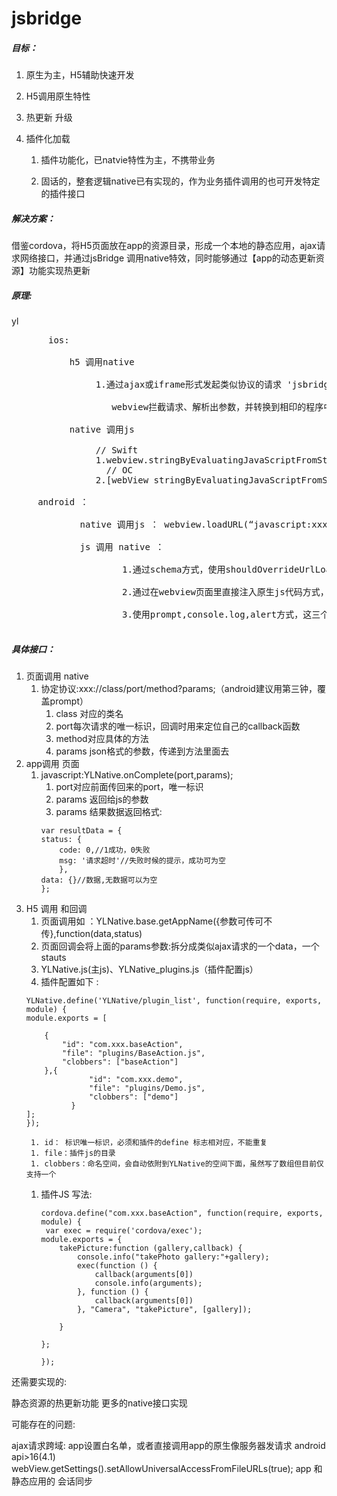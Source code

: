 # jsbridge

##### 目标：

1. 原生为主，H5辅助快速开发

1. H5调用原生特性

1. 热更新 升级
 
1. 插件化加载

	 1. 插件功能化，已natvie特性为主，不携带业务

	 1. 固话的，整套逻辑native已有实现的，作为业务插件调用的也可开发特定的插件接口

##### 解决方案：

 借鉴cordova，将H5页面放在app的资源目录，形成一个本地的静态应用，ajax请求网络接口，并通过jsBridge 调用native特效，同时能够通过【app的动态更新资源】功能实现热更新

##### 原理:
yl
<pre>
       ios: 

           h5 调用native

                1.通过ajax或iframe形式发起类似协议的请求 'jsbridge://doAction?title=xxxxx;

                   webview拦截请求、解析出参数，并转换到相印的程序中

           native 调用js 

                // Swift
                1.webview.stringByEvaluatingJavaScriptFromString("Math.random()") 
                  // OC
                2.[webView stringByEvaluatingJavaScriptFromString:@"Math.random();"];

     android ：

             native 调用js ： webview.loadURL(“javascript:xxxxxx”)

             js 调用 native ：

                     1.通过schema方式，使用shouldOverrideUrlLoading方法对url协议进行解析。这种js的调用方式与ios的一样，使用iframe来调用native代码。 

                     2.通过在webview页面里直接注入原生js代码方式，使用@JavascriptInterface注解方法来实现。  

                     3.使用prompt,console.log,alert方式，这三个方法对js里是属性原生的，在android webview这一层是可以重写这三个方法的。一般我们使用prompt，因为这个在js里使用的不多，用来和native通讯副作用比较少。
		     
</pre>

##### 具体接口：

1. 页面调用 native 
	1. 协定协议:xxx://class/port/method?params;（android建议用第三钟，覆盖prompt）
        1. class 对应的类名
        1. port每次请求的唯一标识，回调时用来定位自己的callback函数
        1. method对应具体的方法
        1. params json格式的参数，传递到方法里面去
1. app调用 页面
    1. javascript:YLNative.onComplete(port,params);
        1. port对应前面传回来的port，唯一标识
        1. params 返回给js的参数
        1. params 结果数据返回格式:
        ```
        var resultData = {
        status: {
            code: 0,//1成功，0失败
            msg: '请求超时'//失败时候的提示，成功可为空
            },
        data: {}//数据,无数据可以为空
        };

        ```
1. H5 调用 和回调
    1. 页面调用如 ：YLNative.base.getAppName({参数可传可不传},function(data,status)
    1. 页面回调会将上面的params参数:拆分成类似ajax请求的一个data，一个stauts
    1. YLNative.js(主js)、YLNative_plugins.js（插件配置js）
    1. 插件配置如下 :
    ```
    YLNative.define('YLNative/plugin_list', function(require, exports, module) {
    module.exports = [
    
        {
            "id": "com.xxx.baseAction",
            "file": "plugins/BaseAction.js",
            "clobbers": ["baseAction"]
        },{
                  "id": "com.xxx.demo",
                  "file": "plugins/Demo.js",
                  "clobbers": ["demo"]
              }
    ];
    });
    
    ```
        1. id： 标识唯一标识，必须和插件的define 标志相对应，不能重复
        1. file：插件js的目录
        1. clobbers：命名空间，会自动依附到YLNative的空间下面，虽然写了数组但目前仅支持一个
    1. 插件JS 写法:
        ```
        cordova.define("com.xxx.baseAction", function(require, exports, module) {
         var exec = require('cordova/exec');
        module.exports = {
            takePicture:function (gallery,callback) {
                console.info("takePhoto gallery:"+gallery);
                exec(function () {
                    callback(arguments[0])
                    console.info(arguments);
                }, function () {
                    callback(arguments[0])
                }, "Camera", "takePicture", [gallery]);
             
            }
            
        };
        
        });
        
        ```
 
还需要实现的:

  静态资源的热更新功能
  更多的native接口实现

可能存在的问题:

ajax请求跨域: app设置白名单，或者直接调用app的原生像服务器发请求
android api>16(4.1) webView.getSettings().setAllowUniversalAccessFromFileURLs(true);
app 和静态应用的 会话同步
